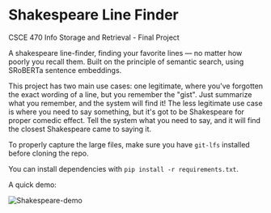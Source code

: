 # Shakespeare Line Finder
CSCE 470 Info Storage and Retrieval - Final Project

A shakespeare line-finder, finding your favorite lines — no matter how poorly you recall them. 
Built on the principle of semantic search, using SRoBERTa sentence embeddings.

This project has two main use cases: one legitimate, where you've forgotten the exact wording of a line, but you remember the "gist". Just summarize what you remember, and the system will find it!
The less legitimate use case is where you need to say something, but it's got to be Shakespeare for proper comedic effect. Tell the system what you need to say, and it will find the closest Shakespeare came to saying it.

To properly capture the large files, make sure you have `git-lfs` installed before cloning the repo. 

You can install dependencies with `pip install -r requirements.txt`.

A quick demo:

![Shakespeare-demo](https://github.com/user-attachments/assets/7ddbba25-5719-499f-97d0-af1102b97633)
